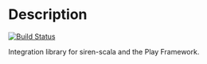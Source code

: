# Description

[![Build Status](https://api.travis-ci.org/restfulscala/play-siren.svg?branch=master
)](https://api.travis-ci.org/restfulscala/play-siren)

Integration library for siren-scala and the Play Framework.
